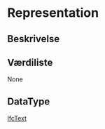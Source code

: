 # Representation

## Beskrivelse

## Værdiliste

None

## DataType

[IfcText](../DataTypes/IfcText.md)
